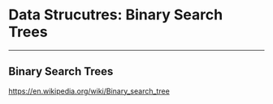 # Data Strucutres: Binary Search Trees

---

## Binary Search Trees

<https://en.wikipedia.org/wiki/Binary_search_tree>
